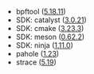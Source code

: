 - bpftool ([5.18.11](https://lwn.net/Articles/900912/))
- SDK: catalyst ([3.0.21](https://gitweb.gentoo.org/proj/catalyst.git/log/?h=3.0.21))
- SDK: cmake ([3.23.3](https://cmake.org/cmake/help/v3.23/release/3.23.html))
- SDK: meson ([0.62.2](https://mesonbuild.com/Release-notes-for-0-62-0.html))
- SDK: ninja ([1.11.0](https://groups.google.com/g/ninja-build/c/R2oCyDctDf8/m/-U94Y5I8AgAJ?pli=1))
- pahole ([1.23](https://git.kernel.org/pub/scm/devel/pahole/pahole.git/tag/?h=v1.23))
- strace ([5.19](https://github.com/strace/strace/releases/tag/v5.19))
